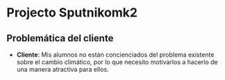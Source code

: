 # Projecto Sputnikomk2

## Problemática del cliente

- **Cliente**: Mis alumnos no están concienciados del problema existente sobre el cambio climático, por lo que necesito motivarlos a hacerlo de una manera atractiva para ellos.
